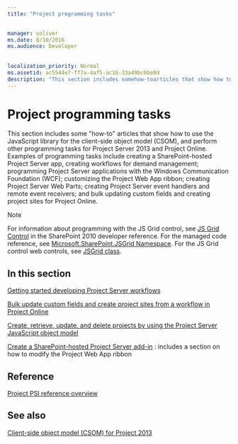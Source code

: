 ```yaml
---
title: "Project programming tasks"

 
manager: soliver
ms.date: 8/10/2016
ms.audience: Developer
 
 
localization_priority: Normal
ms.assetid: ac5544e7-ff7a-4af5-ac1b-33a49bc6be0d
description: "This section includes somehow-toarticles that show how to use the JavaScript library for the client-side object model (CSOM), and perform other programming tasks for Project Server 2013 and Project Online. Examples of programming tasks include creating a SharePoint-hosted Project Server app, creating workflows for demand management; programming Project Server applications with the Windows Communication Foundation (WCF); customizing the Project Web App ribbon; creating Project Server Web Parts; creating Project Server event handlers and remote event receivers; and bulk updating custom fields and creating project sites for Project Online."
---
```


# Project programming tasks

This section includes some "how-to" articles that show how to use the JavaScript library for the client-side object model (CSOM), and perform other programming tasks for Project Server 2013 and Project Online. Examples of programming tasks include creating a SharePoint-hosted Project Server app, creating workflows for demand management; programming Project Server applications with the Windows Communication Foundation (WCF); customizing the Project Web App ribbon; creating Project Server Web Parts; creating Project Server event handlers and remote event receivers; and bulk updating custom fields and creating project sites for Project Online.
  
> [!NOTE]
> For information about programming with the JS Grid control, see [JS Grid Control](http://msdn.microsoft.com/en-us/library/ee535898%28office.14%29.aspx) in the SharePoint 2010 developer reference. For the managed code reference, see [Microsoft.SharePoint.JSGrid Namespace](http://msdn.microsoft.com/en-us/library/microsoft.sharepoint.jsgrid%28Office.15%29.aspx). For the JS Grid control web controls, see [JSGrid class](http://msdn.microsoft.com/en-us/library/microsoft.sharepoint.webcontrols.jsgrid%28Office.15%29.aspx). 
  
## In this section

[Getting started developing Project Server workflows](getting-started-developing-project-server-workflows.md)
  
[Bulk update custom fields and create project sites from a workflow in Project Online](bulk-update-custom-fields-and-create-project-sites-from-workflow-in-project.md)
  
[Create, retrieve, update, and delete projects by using the Project Server JavaScript object model](create-retrieve-update-delete-projects-using-project-server-javascript.md)
  
[Create a SharePoint-hosted Project Server add-in](create-a-sharepoint-hosted-project-server-add-in.md) : includes a section on how to modify the Project Web App ribbon 
  
## Reference

[Project PSI reference overview](project-psi-reference-overview.md)
  
## See also



[Client-side object model (CSOM) for Project 2013](client-side-object-model-csom-for-project-2013.md)

